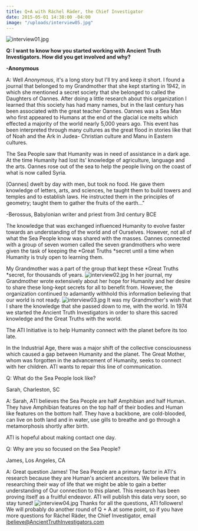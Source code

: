 ```yaml
---
title: Q+A with Ráchel Räder, the Chief Investigator
date: 2015-05-01 14:38:00 -04:00
image: "/uploads/interview05.jpg"
---
```


![interview01.jpg](/uploads/interview01.jpg)

**Q: I want to know how you started working with Ancient Truth Investigators. How did you get involved and why?**

**-Anonymous**

A: Well *Anonymous*, it's a long story but I'll try and keep it short. I found a journal that belonged to my Grandmother that she kept starting in 1942, in which she mentioned a secret society that she belonged to called the Daughters of Oannes. After doing a little research about this organization I learned that this society has had many names, but in the last century has been associated with the great teacher Oannes. Oannes was a Sea Man who first appeared to Humans at the end of the glacial ice melts which effected a majority of the world nearly 5,000 years ago. This event has been interpreted through many cultures as the great flood in stories like that of Noah and the Ark in Judea- Christian culture and Manu in Eastern cultures.

The Sea People saw that Humanity was in need of assistance in a dark age. At the time Humanity had lost its' knowledge of agriculture, language and the arts. Oannes rose out of the sea to help the people living on the coast of what is now called Syria.

\[Oannes\] dwelt by day with men, but took no food. He gave them knowledge of letters, arts, and sciences, he taught them to build towers and temples and to establish laws. He instructed them in the principles of geometry; taught them to gather the fruits of the earth..."

-Berossus, Babylonian writer and priest from 3rd century BCE

The knowledge that was exchanged influenced Humanity to evolve faster towards an understanding of the world and of Ourselves. However, not all of what the Sea People know was shared with the masses. Oannes connected with a group of seven women called the seven grandmothers who were given the task of keeping the \*Great Truths \*secret until a time when Humanity is truly open to learning them.

My Grandmother was a part of the group that kept these \*Great Truths \*secret, for thousands of years.
![interview02.jpg](/uploads/interview02.jpg)
In her journal, my Grandmother wrote extensively about her hope for Humanity and her desire to share these long-kept secrets for all to benefit from. However, the organization continued to adamantly withhold this information believing that our world is not ready.
![interview03.jpg](/uploads/interview03.jpg)
It was my Grandmother's wish that I share the knowledge that she passed down to me, with the world. In 1974 we started the Ancient Truth Investigators in order to share this sacred knowledge and the Great Truths with the world.

The ATI Initiative is to help Humanity connect with the planet before its too late. 

In the Industrial Age, there was a major shift of the collective consciousness which caused a gap between Humanity and the planet. The Great Mother, whom was forgotten in the advancement of Humanity, seeks to connect with her children. ATI wants to repair this line of communication. 

Q: What do the Sea People look like?

Sarah, Charleston, SC

A: Sarah, ATI believes the Sea People are half Amphibian and half Human. They have Amphibian features on the top half of their bodies and Human like features on the bottom half. They have a backbone, are cold-blooded, can live on both land and in water, use gills to breathe and go through a metamorphosis shortly after birth. 

ATI is hopeful about making contact one day. 

Q: Why are you so focused on the Sea People?

James, Los Angeles, CA

A: Great question James! The Sea People are a primary factor in ATI's research because they are Human's ancient ancestors. We believe that in researching their way of life that we might be able to gain a better understanding of Our connection to this planet. This research has been proving itself as a fruitful endeavor. ATI will publish this data very soon, so stay tuned! 
![interview04.jpg](/uploads/interview04.jpg)
Thanks for all the questions, ATI followers! We will probably do another round of Q + A at some point, so if you have more questions for Ráchel Räder, the Chief Investigator, email ibelieve@AncientTruthInvestigators.com 